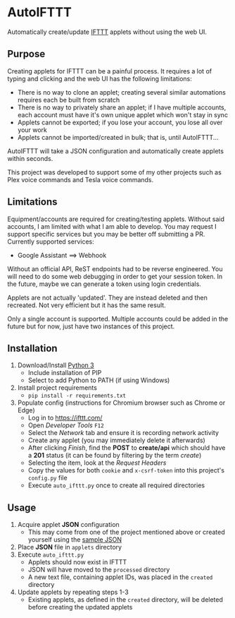 # AutoIFTTT
Automatically create/update [IFTTT](https://ifttt.com/) applets without using the web UI.

## Purpose
Creating applets for IFTTT can be a painful process. It requires a lot of typing and clicking and the web UI has the following limitations:
- There is no way to clone an applet; creating several similar automations requires each be built from scratch
- There is no way to privately share an applet; if I have multiple accounts, each account must have it's own unique applet which won't stay in sync
- Applets cannot be exported; if you lose your account, you lose all over your work
- Applets cannot be imported/created in bulk; that is, until AutoIFTTT...

AutoIFTTT will take a JSON configuration and automatically create applets within seconds.

This project was developed to support some of my other projects such as Plex voice commands and Tesla voice commands.

## Limitations
Equipment/accounts are required for creating/testing applets. Without said accounts, I am limited with what I am able to develop. You may request I support specific services but you may be better off submitting a PR.
Currently supported services:
- Google Assistant ==> Webhook

Without an official API, ReST endpoints had to be reverse engineered. You will need to do some web debugging in order to get your session token. In the future, maybe we can generate a token using login credentials.

Applets are not actually 'updated'. They are instead deleted and then recreated. Not very efficient but it has the same result.

Only a single account is supported. Multiple accounts could be added in the future but for now, just have two instances of this project.

## Installation
1. Download/Install [Python 3](https://www.python.org/downloads/)
   - Include installation of PIP
   - Select to add Python to PATH (if using Windows)
2. Install project requirements
   - `pip install -r requirements.txt`
3. Populate config (instructions for Chromium browser such as Chrome or Edge)
   - Log in to https://ifttt.com/
   - Open _Developer Tools_ `F12`
   - Select the _Network_ tab and ensure it is recording network activity
   - Create any applet (you may immediately delete it afterwards)
   - After clicking _Finish_, find the **POST** to **create/api** which should have a **201** status (it can be found by filtering by the term _create_)
   - Selecting the item, look at the _Request Headers_
   - Copy the values for both `cookie` and `x-csrf-token` into this project's `config.py` file
   - Execute `auto_ifttt.py` once to create all required directories

## Usage
1. Acquire applet **JSON** configuration
   - This may come from one of the project mentioned above or created yourself using the [sample JSON](sample.json)
2. Place **JSON** file in `applets` directory
3. Execute `auto_ifttt.py`
   - Applets should now exist in IFTTT
   - JSON will have moved to the `processed` directory
   - A new text file, containing applet IDs, was placed in the `created` directory
4. Update applets by repeating steps 1-3
   - Existing applets, as defined in the `created` directory, will be deleted before creating the updated applets